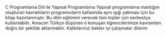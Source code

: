 C Programlama Dili ile Yapısal Programlama
Yapısal programlama mantığını oluşturan kavramların programcıların kafasında aynı ışığı yakması için bu kitap hazırlanmıştır. Bu dilin eğitimini verecek tüm kişiler için serbestçe kullanılabilir. 
Amacım Türkçe düşünen e konuşan öğrencilerimize kavramları doğru bir şekilde aktarmaktır. Katkılarınızı bekler iyi çalışmalar dilerim
